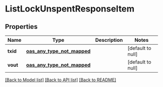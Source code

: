 # ListLockUnspentResponseItem
## Properties

| Name | Type | Description | Notes |
|------------ | ------------- | ------------- | -------------|
| **txid** | [**oas_any_type_not_mapped**](.md) |  | [default to null] |
| **vout** | [**oas_any_type_not_mapped**](.md) |  | [default to null] |

[[Back to Model list]](../README.md#documentation-for-models) [[Back to API list]](../README.md#documentation-for-api-endpoints) [[Back to README]](../README.md)

